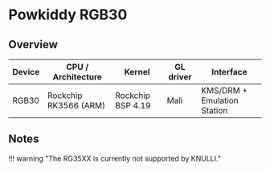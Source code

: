 # Powkiddy RGB30

## Overview

| Device | CPU / Architecture | Kernel | GL driver | Interface |
| -- | -- | -- | -- | -- |
| RGB30 | Rockchip RK3566 (ARM) | Rockchip BSP 4.19 | Mali | KMS/DRM + Emulation Station |

## Notes

!!! warning "The RG35XX is currently not supported by KNULLI."
